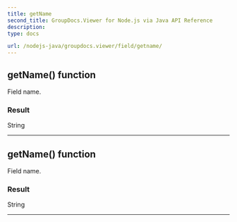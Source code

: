 ```yaml
---
title: getName
second_title: GroupDocs.Viewer for Node.js via Java API Reference
description: 
type: docs

url: /nodejs-java/groupdocs.viewer/field/getname/
---
```


## getName()  function
Field name.

### Result
String


---


## getName()  function
Field name.

### Result
String


---


